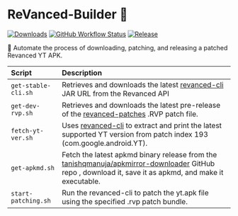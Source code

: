 # ReVanced-Builder :hammer:

[![Downloads][downloads-shield]][downloads-url]
[![GitHub Workflow Status][ci-status-shield]][ci-url]
[![Release][release-shield]][downloads-url]

🤖 Automate the process of downloading, patching, and releasing a patched Revanced YT APK.

| Script | Description |
|:---------|:--------|
| `get-stable-cli.sh` | Retrieves and downloads the latest [revanced-cli](https://github.com/revanced/revanced-cli) JAR URL from the Revanced API |
| `get-dev-rvp.sh` | Retrieves and downloads the latest pre-release of the [revanced-patches](https://github.com/revanced/revanced-patches) .RVP patch file. |
| `fetch-yt-ver.sh` | Uses [revanced-cli](https://github.com/revanced/revanced-cli) to extract and print the latest supported YT version from patch index 193 (com.google.android.YT). |
| `get-apkmd.sh` | Fetch the latest apkmd binary release from the [tanishqmanuja/apkmirror-downloader](https://github.com/tanishqmanuja/apkmirror-downloader) GitHub repo , download it, save it as apkmd, and make it executable. |
| `start-patching.sh` | Run the revanced-cli to patch the yt.apk file using the specified .rvp patch bundle. |

<!-- Shields -->

[ci-status-shield]: https://img.shields.io/github/actions/workflow/status/azimstech/revanced-builder/build-revanced.yml?style=for-the-badge
[ci-url]:https://github.com/AzimsTech/ReVanced-Builder/actions/workflows/build-revanced.yml
[downloads-shield]: https://img.shields.io/github/downloads/azimstech/revanced-builder/total?style=for-the-badge&logo=github
[downloads-url]: https://github.com/azimstech/revanced-builder/releases/latest
[release-shield]: https://img.shields.io/github/v/release/azimstech/revanced-builder?style=for-the-badge
